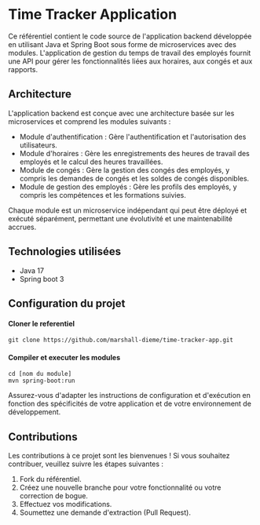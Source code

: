 # Time Tracker Application

Ce référentiel contient le code source de l'application backend développée en utilisant Java et Spring Boot sous forme de microservices avec des modules. L'application de gestion du temps de travail des employés fournit une API pour gérer les fonctionnalités liées aux horaires, aux congés et aux rapports.

## Architecture

L'application backend est conçue avec une architecture basée sur les microservices et comprend les modules suivants :

- Module d'authentification : Gère l'authentification et l'autorisation des utilisateurs.
- Module d'horaires : Gère les enregistrements des heures de travail des employés et le calcul des heures travaillées.
- Module de congés : Gère la gestion des congés des employés, y compris les demandes de congés et les soldes de congés disponibles.
- Module de gestion des employés : Gère les profils des employés, y compris les compétences et les formations suivies.

Chaque module est un microservice indépendant qui peut être déployé et exécuté séparément, permettant une évolutivité et une maintenabilité accrues.

## Technologies utilisées

- Java 17
- Spring boot 3

## Configuration du projet
#### Cloner le referentiel

```
git clone https://github.com/marshall-dieme/time-tracker-app.git
```

#### Compiler et executer les modules

```
cd [nom du module]
mvn spring-boot:run
```

Assurez-vous d'adapter les instructions de configuration et d'exécution en fonction des spécificités de votre application et de votre environnement de développement.

## Contributions
Les contributions à ce projet sont les bienvenues ! Si vous souhaitez contribuer, veuillez suivre les étapes suivantes :

1. Fork du référentiel.
2. Créez une nouvelle branche pour votre fonctionnalité ou votre correction de bogue.
3. Effectuez vos modifications.
4. Soumettez une demande d'extraction (Pull Request).
